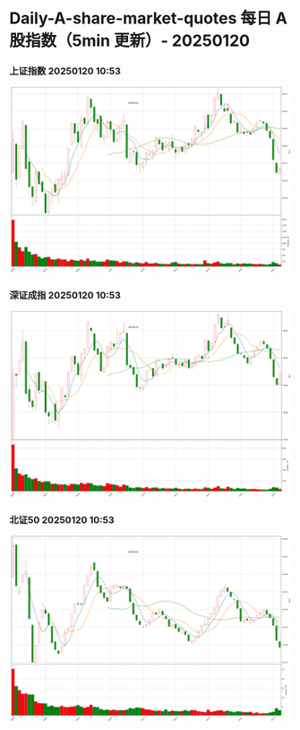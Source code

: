 
# Daily-A-share-market-quotes 每日 A 股指数（5min 更新）- 20250120

### 上证指数 20250120 10:53
![](./fig/2025/1/20250120-sh000001.png)

### 深证成指 20250120 10:53
![](./fig/2025/1/20250120-sz399001.png)

### 北证50 20250120 10:53
![](./fig/2025/1/20250120-bj899050.png)
